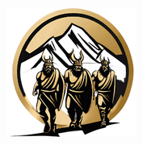 ![](https://github.com/Pjoter1991/SonsofRagnarok/blob/main/assets/Sons_of_Ragnarok_small.png "Sons of Ragnarok")

